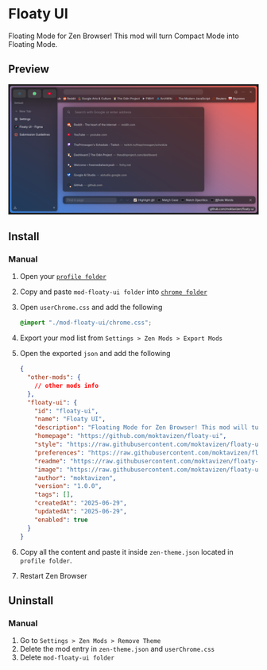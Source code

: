# Floaty UI

Floating Mode for Zen Browser! This mod will turn Compact Mode into Floating Mode.

## Preview

![Floaty UI preview](./preview.png)

## Install

### Manual

1. Open your [`profile folder`](https://docs.zen-browser.app/guides/live-editing#step-1-access-the-profile-folder)
2. Copy and paste `mod-floaty-ui folder` into [`chrome folder`](https://docs.zen-browser.app/guides/live-editing#step-2-create-the-chrome-folder)
3. Open `userChrome.css` and add the following

    ```css
    @import "./mod-floaty-ui/chrome.css";
    ```

4. Export your mod list from `Settings > Zen Mods > Export Mods`
5. Open the exported `json` and add the following

    ```json
    {
      "other-mods": {
        // other mods info
      },
      "floaty-ui": {
        "id": "floaty-ui",
        "name": "Floaty UI",
        "description": "Floating Mode for Zen Browser! This mod will turn Compact Mode into Floating Mode.",
        "homepage": "https://github.com/moktavizen/floaty-ui",
        "style": "https://raw.githubusercontent.com/moktavizen/floaty-ui/refs/heads/main/mod-floaty-ui/chrome.css",
        "preferences": "https://raw.githubusercontent.com/moktavizen/floaty-ui/refs/heads/main/mod-floaty-ui/preferences.json",
        "readme": "https://raw.githubusercontent.com/moktavizen/floaty-ui/refs/heads/main/README.md",
        "image": "https://raw.githubusercontent.com/moktavizen/floaty-ui/refs/heads/main/preview-store.png",
        "author": "moktavizen",
        "version": "1.0.0",
        "tags": [],
        "createdAt": "2025-06-29",
        "updatedAt": "2025-06-29",
        "enabled": true
      }
    }
    ```

6. Copy all the content and paste it inside `zen-theme.json` located in `profile folder`.
7. Restart Zen Browser

## Uninstall

### Manual

1. Go to `Settings > Zen Mods > Remove Theme`
2. Delete the mod entry in `zen-theme.json` and `userChrome.css`
3. Delete `mod-floaty-ui folder`
